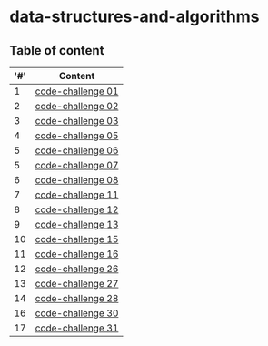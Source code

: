 # data-structures-and-algorithms


## Table of content

| '#'  | Content |
| ------------- | ------------- |
|  1  | [code-challenge 01](./array-reverse/README.md)
|  2  | [code-challenge 02](./array-insert-shift/README.md)
|  3  | [code-challenge 03](./array-binary-search/README.md)
|  4  | [code-challenge 05](./linked-list/README.md)
|  5  | [code-challenge 06](./linked-list/README.md)
|  5  | [code-challenge 07](./linked-list/README.md)
|  6  | [code-challenge 08](./linked-list/README.md)
|  7  | [code-challenge 11](./stack-queue-pseudo/README.md)
|  8  | [code-challenge 12](./stack-queue-animal-shelter/README.md)
|  9  | [code-challenge 13](./stack-queue-brackets/README.md)
|  10  | [code-challenge 15](./Tree/README.md)
|  11  | [code-challenge 16](./Tree/README.md)
|  12  | [code-challenge 26](./Insertion_Sort/README.md)
|  13  | [code-challenge 27](./merg_sort/README.md)
|  14  | [code-challenge 28](./sorting_comparisons/README.md)
|  16  | [code-challenge 30](./hash_tables/README.md)
|  17  | [code-challenge 31](./hash_map_repeated_word/README.md)






